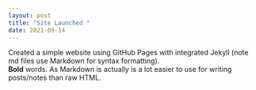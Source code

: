 ```yaml
---
layout: post
title: "Site Launched "
date: 2021-09-14
---
```


Created a simple website using GitHub Pages with integrated Jekyll (note md files use Markdown for syntax formatting).  
**Bold** words. As Markdown is actually is a lot easier to use for writing posts/notes than raw HTML.

